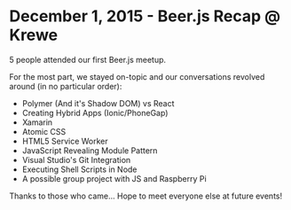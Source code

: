 December 1, 2015 - Beer.js Recap @ Krewe
========================================

5 people attended our first Beer.js meetup.

For the most part, we stayed on-topic and our conversations revolved around (in no particular order):  

* Polymer (And it's Shadow DOM) vs React  
* Creating Hybrid Apps (Ionic/PhoneGap)  
* Xamarin  
* Atomic CSS  
* HTML5 Service Worker  
* JavaScript Revealing Module Pattern  
* Visual Studio's Git Integration  
* Executing Shell Scripts in Node  
* A possible group project with JS and Raspberry Pi  

Thanks to those who came...  Hope to meet everyone else at future events!